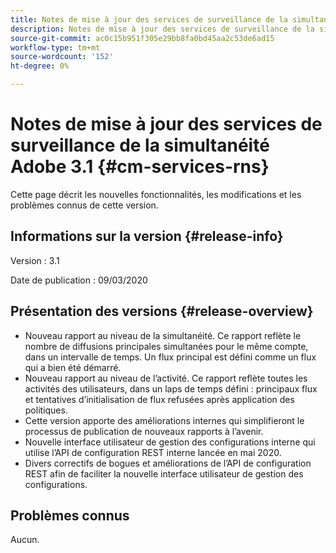```yaml
---
title: Notes de mise à jour des services de surveillance de la simultanéité Adobe 3.1
description: Notes de mise à jour des services de surveillance de la simultanéité Adobe 3.1
source-git-commit: ac0c15b951f305e29bb8fa0bd45aa2c53de6ad15
workflow-type: tm+mt
source-wordcount: '152'
ht-degree: 0%

---
```



# Notes de mise à jour des services de surveillance de la simultanéité Adobe 3.1 {#cm-services-rns}

Cette page décrit les nouvelles fonctionnalités, les modifications et les problèmes connus de cette version.

## Informations sur la version {#release-info}

Version : 3.1

Date de publication : 09/03/2020

## Présentation des versions {#release-overview}

* Nouveau rapport au niveau de la simultanéité. Ce rapport reflète le nombre de diffusions principales simultanées pour le même compte, dans un intervalle de temps. Un flux principal est défini comme un flux qui a bien été démarré.
* Nouveau rapport au niveau de l’activité. Ce rapport reflète toutes les activités des utilisateurs, dans un laps de temps défini : principaux flux et tentatives d’initialisation de flux refusées après application des politiques.
* Cette version apporte des améliorations internes qui simplifieront le processus de publication de nouveaux rapports à l’avenir.
* Nouvelle interface utilisateur de gestion des configurations interne qui utilise l’API de configuration REST interne lancée en mai 2020.
* Divers correctifs de bogues et améliorations de l’API de configuration REST afin de faciliter la nouvelle interface utilisateur de gestion des configurations.

## Problèmes connus

Aucun.
